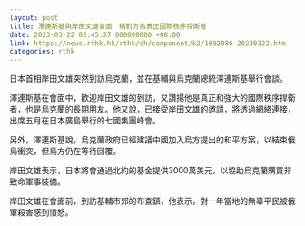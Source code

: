 ```yaml
---
layout: post
title: 澤連斯基與岸田文雄會面　稱對方為真正國際秩序捍衛者
date: 2023-03-22 02:45:27.000000000 +08:00
link: https://news.rthk.hk/rthk/ch/component/k2/1692986-20230322.htm
categories: rthk
---
```


日本首相岸田文雄突然到訪烏克蘭，並在基輔與烏克蘭總統澤連斯基舉行會談。

澤連斯基在會面中，歡迎岸田文雄的到訪，又讚揚他是真正和強大的國際秩序捍衛者，也是烏克蘭的長期朋友。他又說，已接受岸田文雄的邀請，將透過網絡連接，出席五月在日本廣島舉行的七國集團峰會。

另外，澤連斯基說，烏克蘭政府已經建議中國加入烏方提出的和平方案，以結束俄烏衝突，但烏方仍在等待回覆。

岸田文雄表示，日本將會通過北約的基金提供3000萬美元，以協助烏克蘭購買非致命軍事裝備。 

岸田文雄在會面前，到訪基輔市郊的布查鎮，他表示，對一年當地的無辜平民被俄軍殺害感到憤怒。
